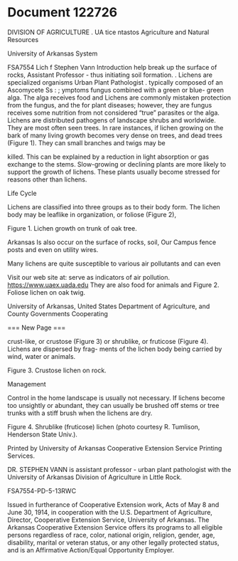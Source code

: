 # Document 122726

DIVISION OF AGRICULTURE .
UA tice ntastos Agriculture and Natural Resources

University of Arkansas System

FSA7554
Lich f
Stephen Vann Introduction help break up the surface of rocks,
Assistant Professor - thus initiating soil formation.
. Lichens are specialized organisms
Urban Plant Pathologist .
typically composed of an Ascomycete Ss
: ; ymptoms
fungus combined with a green or blue-
green alga. The alga receives food and Lichens are commonly mistaken
protection from the fungus, and the for plant diseases; however, they are
fungus receives some nutrition from not considered “true” parasites or
the alga. Lichens are distributed pathogens of landscape shrubs and
worldwide. They are most often seen trees. In rare instances, if lichen
growing on the bark of many living growth becomes very dense on trees,
and dead trees (Figure 1). They can small branches and twigs may be

killed. This can be explained by a
reduction in light absorption or gas
exchange to the stems. Slow-growing
or declining plants are more likely to
support the growth of lichens. These
plants usually become stressed for
reasons other than lichens.

Life Cycle

Lichens are classified into three
groups as to their body form. The
lichen body may be leaflike in
organization, or foliose (Figure 2),

Figure 1. Lichen growth on trunk of
oak tree.

Arkansas Is also occur on the surface of rocks, soil,
Our Campus fence posts and even on utility wires.

Many lichens are quite susceptible to
various air pollutants and can even

Visit our web site at: serve as indicators of air pollution.
https://www.uaex.uada.edu They are also food for animals and Figure 2. Foliose lichen on oak twig.

University of Arkansas, United States Department of Agriculture, and County Governments Cooperating

=== New Page ===

crust-like, or crustose (Figure 3) or shrublike, or
fruticose (Figure 4). Lichens are dispersed by frag-
ments of the lichen body being carried by wind,
water or animals.

Figure 3. Crustose lichen on rock.

Management

Control in the home landscape is usually not
necessary. If lichens become too unsightly or abundant,
they can usually be brushed off stems or tree trunks
with a stiff brush when the lichens are dry.

Figure 4. Shrublike (fruticose) lichen (photo
courtesy R. Tumlison, Henderson State Univ.).

Printed by University of Arkansas Cooperative Extension Service Printing Services.

DR. STEPHEN VANN is assistant professor - urban plant pathologist
with the University of Arkansas Division of Agriculture in Little Rock.

FSA7554-PD-5-13RWC

Issued in furtherance of Cooperative Extension work, Acts of May 8 and
June 30, 1914, in cooperation with the U.S. Department of Agriculture,
Director, Cooperative Extension Service, University of Arkansas. The
Arkansas Cooperative Extension Service offers its programs to all eligible
persons regardless of race, color, national origin, religion, gender, age,
disability, marital or veteran status, or any other legally protected status,
and is an Affirmative Action/Equal Opportunity Employer.